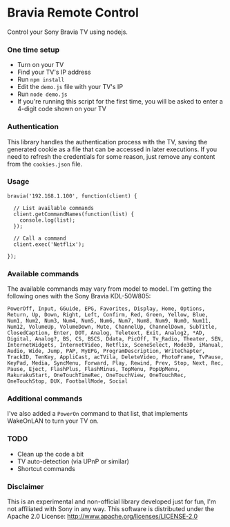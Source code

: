 Bravia Remote Control
============

Control your Sony Bravia TV using nodejs.

### One time setup
* Turn on your TV 
* Find your TV's IP address
* Run `npm install`
* Edit the `demo.js` file with your TV's IP 
* Run `node demo.js` 
* If you're running this script for the first time, you will be asked to enter a 4-digit code shown on your TV


### Authentication
This library handles the authentication process with the TV, saving the generated cookie as a file that can be accessed in later executions. If you need to refresh the credentials for some reason, just remove any content from the `cookies.json` file.


### Usage
```
bravia('192.168.1.100', function(client) {

  // List available commands
  client.getCommandNames(function(list) {
    console.log(list);
  });

  // Call a command
  client.exec('Netflix');

});

```


### Available commands
The available commands may vary from model to model. I'm getting the following ones with the Sony Bravia KDL-50W805:

```PowerOff, Input, GGuide, EPG, Favorites, Display, Home, Options, Return, Up, Down, Right, Left, Confirm, Red, Green, Yellow, Blue, Num1, Num2, Num3, Num4, Num5, Num6, Num7, Num8, Num9, Num0, Num11, Num12, VolumeUp, VolumeDown, Mute, ChannelUp, ChannelDown, SubTitle, ClosedCaption, Enter, DOT, Analog, Teletext, Exit, Analog2, *AD, Digital, Analog?, BS, CS, BSCS, Ddata, PicOff, Tv_Radio, Theater, SEN, InternetWidgets, InternetVideo, Netflix, SceneSelect, Mode3D, iManual, Audio, Wide, Jump, PAP, MyEPG, ProgramDescription, WriteChapter, TrackID, TenKey, AppliCast, acTVila, DeleteVideo, PhotoFrame, TvPause, KeyPad, Media, SyncMenu, Forward, Play, Rewind, Prev, Stop, Next, Rec, Pause, Eject, FlashPlus, FlashMinus, TopMenu, PopUpMenu, RakurakuStart, OneTouchTimeRec, OneTouchView, OneTouchRec, OneTouchStop, DUX, FootballMode, Social```

### Additional commands
I've also added a `PowerOn` command to that list, that implements WakeOnLAN to turn your TV on.

### TODO
* Clean up the code a bit 
* TV auto-detection (via UPnP or similar)
* Shortcut commands


### Disclaimer
This is an experimental and non-official library developed just for fun, I'm not affiliated with Sony in any way. This software is distributed under the Apache 2.0 License: http://www.apache.org/licenses/LICENSE-2.0